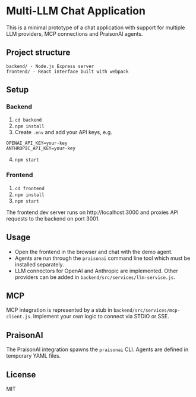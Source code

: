 # Multi-LLM Chat Application

This is a minimal prototype of a chat application with support for multiple LLM providers, MCP connections and PraisonAI agents.

## Project structure
```
backend/ - Node.js Express server
frontend/ - React interface built with webpack
```

## Setup

### Backend
1. `cd backend`
2. `npm install`
3. Create `.env` and add your API keys, e.g.
```
OPENAI_API_KEY=your-key
ANTHROPIC_API_KEY=your-key
```
4. `npm start`

### Frontend
1. `cd frontend`
2. `npm install`
3. `npm start`

The frontend dev server runs on http://localhost:3000 and proxies API requests to the backend on port 3001.

## Usage
- Open the frontend in the browser and chat with the demo agent.
- Agents are run through the `praisonai` command line tool which must be installed separately.
- LLM connectors for OpenAI and Anthropic are implemented. Other providers can be added in `backend/src/services/llm-service.js`.

## MCP
MCP integration is represented by a stub in `backend/src/services/mcp-client.js`. Implement your own logic to connect via STDIO or SSE.

## PraisonAI
The PraisonAI integration spawns the `praisonai` CLI. Agents are defined in temporary YAML files.

## License
MIT
